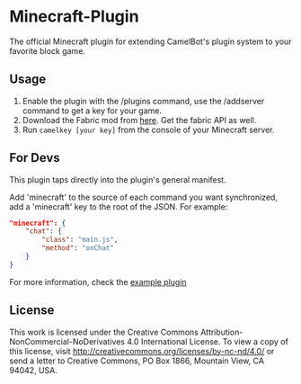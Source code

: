 # Minecraft-Plugin
The official Minecraft plugin for extending CamelBot's plugin system to your favorite block game.

## Usage
1. Enable the plugin with the /plugins command, use the /addserver command to get a key for your game.
2. Download the Fabric mod from [here](https://www.curseforge.com/minecraft/mc-mods/camelmod). Get the fabric API as well.
3. Run ``camelkey [your key]`` from the console of your Minecraft server.

## For Devs
This plugin taps directly into the plugin's general manifest.

Add 'minecraft' to the source of each command you want synchronized, add a 'minecraft' key to the root of the JSON. For example:
```json
"minecraft": {
    "chat": {
        "class": "main.js",
        "method": "onChat"
    }
}
```
For more information, check the [example plugin](https://github.com/CamelBot/Example-Plugin)

## License
This work is licensed under the Creative Commons Attribution-NonCommercial-NoDerivatives 4.0 International License. To view a copy of this license, visit http://creativecommons.org/licenses/by-nc-nd/4.0/ or send a letter to Creative Commons, PO Box 1866, Mountain View, CA 94042, USA.
